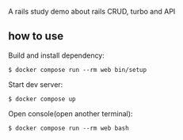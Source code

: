 A rails study demo about rails CRUD, turbo and API

## how to use

Build and install dependency:

```
$ docker compose run --rm web bin/setup
```

Start dev server:

```
$ docker compose up
```

Open console(open another terminal):

```
$ docker compose run --rm web bash
```
